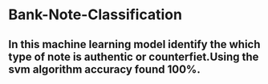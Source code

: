 # Bank-Note-Classification
## In this machine learning model identify the which type of note is authentic or counterfiet.Using the svm algorithm accuracy found 100%.
